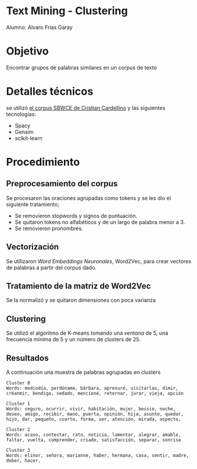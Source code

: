 # Text Mining - Clustering
Alumno: Alvaro Frias Garay

# Objetivo 
Encontrar grupos de palabras similares en un corpus de texto

# Detalles técnicos
se utilizó [el corpus SBWCE de Cristian Cardellino](https://crscardellino.ar/resources/nlp/2016/02/06/spanish-billion-words-corpus-and-embeddings.html) y las siguientes tecnologías:

* Spacy
* Gensim
* scikit-learn

# Procedimiento

## Preprocesamiento del corpus
Se procesaron las oraciones agrupadas como tokens y se les dio el siguiente tratamiento;

* Se removieron stopwords y signos de puntuación.
* Se quitaron tokens no alfabéticos y de un largo de palabra menor a 3.
* Se removieron pronombres.

## Vectorización

Se utilizaron _Word Embeddings Neuronales_, Word2Vec, para crear vectores de palabras a partir del corpus dado.

## Tratamiento de la matriz de Word2Vec
Se la normalizó y se quitaron dimensiones con poca varianza

## Clustering
Se utilizó el algoritmo de K-means tomando una _ventana_ de 5, una frecuencia mínima de 5 y un número de clusters de 25.

## Resultados
 A continuación una muestra de palabras agrupadas en clusters

```
Cluster 0
Words: mediodía, perdóname, bárbara, apresuré, visitarlas, dimir, créanmir, bendiga, vedado, mencioné, retornar, jurar, vieja, opción

```

```
Cluster 1
Words: seguro, ocurrir, vivir, habitación, mujer, bessie, noche, deseo, amigo, recibir, mano, puerta, opinión, hija, asunto, quedar, hijo, dar, pequeño, cuarto, forma, ser, atención, mirada, aspecto,
```
```
Cluster 2
Words: acaso, contestar, rato, noticia, lamentar, alegrar, amable, faltar, vuelta, comprender, criado, satisfacción, separar, sonrisa
```

```
Cluster 3
Words: elinor, señora, marianne, haber, hermana, casa, sentir, madre, deber, hacer,
```